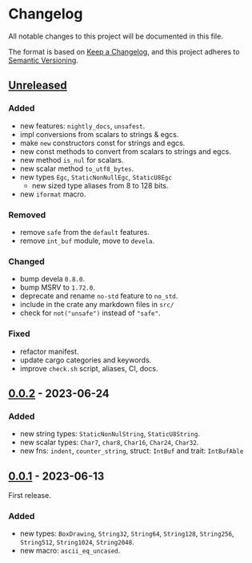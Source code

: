 # Changelog

All notable changes to this project will be documented in this file.

The format is based on [Keep a Changelog], and this project adheres to
[Semantic Versioning].

## [Unreleased]

### Added
- new features: `nightly_docs`, `unsafest`.
- impl conversions from scalars to strings & egcs.
- make `new` constructors const for strings and egcs.
- new const methods to convert from scalars to strings and egcs.
- new method `is_nul` for scalars.
- new scalar method `to_utf8_bytes`.
- new types `Egc`, `StaticNonNullEgc`, `StaticU8Egc`
    - new sized type aliases from 8 to 128 bits.
- new `iformat` macro.

### Removed
- remove `safe` from the `default` features.
- remove `int_buf` module, move to `devela`.

### Changed
- bump devela `0.8.0`.
- bump MSRV to `1.72.0`.
- deprecate and rename `no-std` feature to `no_std`.
- include in the crate any markdown files in `src/`
- check for `not("unsafe")` instead of `"safe"`.

### Fixed
- refactor manifest.
- update cargo categories and keywords.
- improve `check.sh` script, aliases, CI, docs.

## [0.0.2] - 2023-06-24

### Added
- new string types: `StaticNonNulString`, `StaticU8String`.
- new scalar types: `Char7`, `char8`, `Char16`, `Char24`, `Char32`.
- new fns: `indent`, `counter_string`, struct: `IntBuf` and trait: `IntBufAble`

## [0.0.1] - 2023-06-13

First release.

### Added
- new types: `BoxDrawing`, `String32`, `String64`, `String128`, `String256`, `String512`, `String1024`, `String2048`.
- new macro: `ascii_eq_uncased`.


[unreleased]: https://github.com/andamira/textos/compare/v0.0.2...HEAD
[0.0.2]: https://github.com/andamira/textos/releases/tag/v0.0.2
[0.0.1]: https://github.com/andamira/textos/releases/tag/v0.0.1

[Keep a Changelog]: https://keepachangelog.com/en/1.0.0/
[Semantic Versioning]: https://semver.org/spec/v2.0.0.html
